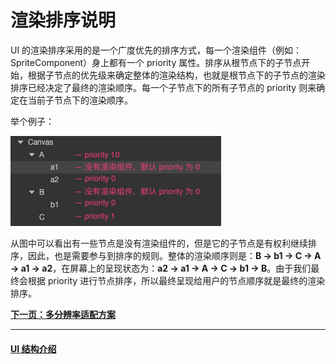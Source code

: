 # 渲染排序说明

UI 的渲染排序采用的是一个广度优先的排序方式，每一个渲染组件（例如：SpriteComponent）身上都有一个 priority 属性。排序从根节点下的子节点开始，根据子节点的优先级来确定整体的渲染结构，也就是根节点下的子节点的渲染排序已经决定了最终的渲染顺序。每一个子节点下的所有子节点的 priority 则来确定在当前子节点下的渲染顺序。

举个例子：

![priority.png](priority/priority.png)

从图中可以看出有一些节点是没有渲染组件的，但是它的子节点是有权利继续排序，因此，也是需要参与到排序的规则。整体的渲染顺序则是：**B -> b1 -> C -> A -> a1 -> a2**，在屏幕上的呈现状态为：**a2 -> a1 -> A -> C -> b1 -> B**。由于我们最终会根据 priority 进行节点排序，所以最终呈现给用户的节点顺序就是最终的渲染排序。

[**下一页：多分辨率适配方案**](widget-align.md)

---

#### [UI 结构介绍](index.md)
